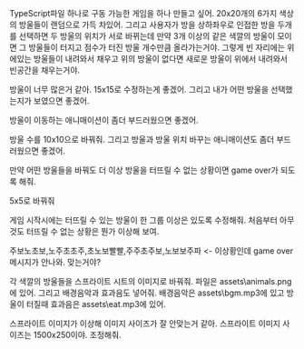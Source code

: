 TypeScript파일 하나로 구동 가능한 게임을 하나 만들고 싶어. 20x20개의 6가지 색상의 방울들이 랜덤으로 가득 차있어. 그리고 사용자가 방을 상하좌우로 인접한 방을 두개를 선택하면 두 방울의 위치가 서로 바뀌는데 만약 3개 이상의 같은 색깔의 방울이 모이면 그 방울들이 터지고 점수가 터진 방울 개수만큼 올라가는거야. 그렇게 빈 자리에는 위에있는 방울들이 내려와서 채우고 위의 방울이 없다면 새로운 방울이 위에서 내려와서 빈공간을 채우는거야.

방울이 너무 많은거 같아. 15x15로 수정하는게 좋겠어. 그리고 내가 어떤 방울을 선택했는지가 보였으면 좋겠어.      

방울이 이동하는 애니매이션이 좀더 부드러웠으면 좋겠어.

방울 수를 10x10으로 바꿔줘. 그리고 방울과 방울 위치 바꾸는 애니매이션도 좀더 부드러웠으면 좋겠어.  

만약 어떤 방울들을 바꿔도  더 이상 방울을 터뜨릴 수 없는 상황이면 game over가 되도록 해줘.

5x5로 바꿔줘

게임 시작시에는 터뜨릴 수 있는 방울이 한 그룹 이상은 있도록 수정해줘. 처음부터 아무것도 터뜨릴 수 없는 상황은 뭔가 이상해 보여.

주보노초보,노주초초주,초노보빨빨,주주초주보,노보보주파 <- 이상황인데 game over 메시지가 안나와. 맞는거야?

각 색깔의 방울들을 스프라이트 시트의 이미지로 바꿔줘. 파일은 assets\animals.png에 있어. 그리고 배경음악과 효과음도 넣어줘. 배경음악은 assets\bgm.mp3에 있고 방울이 터질때 효과음은 assets\eat.mp3에 있어.

스프라이트 이미지가 이상해 이미지 사이즈가 잘 안맞는거 같아. 스프라이트 이미지 사이즈는 1500x250이야. 조정해줘.
